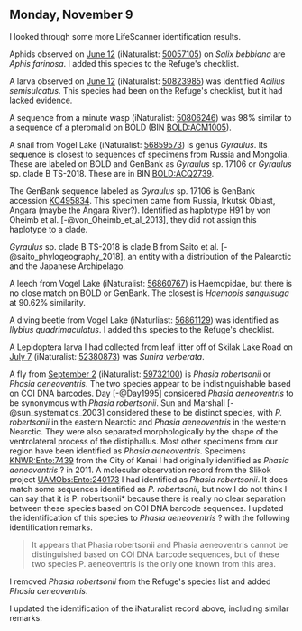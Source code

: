 
## Monday, November 9

I looked through some more LifeScanner identification results.

Aphids observed on [June 12](#friday-june-12) (iNaturalist: [50057105](https://www.inaturalist.org/observations/50057105)) on *Salix bebbiana* are *Aphis farinosa*. I added this species to the Refuge's checklist.

A larva observed on [June 12](#friday-june-12) (iNaturalist: [50823985](https://www.inaturalist.org/observations/50823985)) was identified *Acilius semisulcatus*. This species had been on the Refuge's checklist, but it had lacked evidence.

A sequence from a minute wasp (iNaturalist: [50806246](https://www.inaturalist.org/observations/50806246)) was 98% similar to a sequence of a pteromalid on BOLD (BIN [BOLD:ACM1005](http://boldsystems.org/index.php/Public_BarcodeCluster?clusteruri=BOLD:ACM1005)).

A snail from Vogel Lake (iNaturalist: [56859573](https://www.inaturalist.org/observations/56859573)) is genus *Gyraulus*. Its sequence is closest to sequences of specimens from Russia and Mongolia. These are labeled on BOLD and GenBank as *Gyraulus* sp. 17106 or *Gyraulus* sp. clade B TS-2018. These are in BIN [BOLD:ACQ2739](http://boldsystems.org/index.php/Public_BarcodeCluster?clusteruri=BOLD:ACQ2739).

The GenBank sequence labeled as *Gyraulus* sp. 17106 is GenBank accession [KC495834](https://www.ncbi.nlm.nih.gov/nucleotide/KC495834). This specimen came from Russia, Irkutsk Oblast, Angara (maybe the Angara River?). Identified as haplotype H91 by von Oheimb et al. [-@von_Oheimb_et_al_2013], they did not assign this haplotype to a clade.

*Gyraulus* sp. clade B TS-2018 is clade B from Saito et al. [-@saito_phylogeography_2018], an entity with a distribution of the Palearctic and the Japanese Archipelago.

A leech from Vogel Lake (iNaturalist: [56860767](https://www.inaturalist.org/observations/56860767)) is Haemopidae, but there is no close match on BOLD or GenBank. The closest is *Haemopis sanguisuga* at 90.62% similarity.

A diving beetle from Vogel Lake (iNaturliast: [56861129](https://www.inaturalist.org/observations/56861129)) was identified as *Ilybius quadrimaculatus*. I added this species to the Refuge's checklist.

A Lepidoptera larva I had collected from leaf litter off of Skilak Lake Road on [July 7](#tuesday-july-7) (iNaturalist: [52380873](https://www.inaturalist.org/observations/52380873)) was *Sunira verberata*.

A fly from [September 2](#wednesday-september-2) (iNaturalist: [59732100](https://www.inaturalist.org/observations/59732100)) is *Phasia robertsonii* or *Phasia aeneoventris*. The two species appear to be indistinguishable based on COI DNA barcodes. Day [-@Day1995] considered *Phasia aeneoventris* to be synonymous with *Phasia robertsonii*. Sun and Marshall [-@sun_systematics_2003] considered these to be distinct species, with *P. robertsonii* in the eastern Nearctic and *Phasia aeneoventris* in the western Nearctic. They were also separated morphologically by the shape of the ventrolateral process of the distiphallus. Most other specimens from our region have been identified as *Phasia aeneoventris*. Specimens [KNWR:Ento:7439](https://arctos.database.museum/guid/KNWR:Ento:7439) from the City of Kenai I had originally identified as *Phasia aeneoventris* ? in 2011. A molecular observation record from the Slikok project [UAMObs:Ento:240173](https://arctos.database.museum/guid/UAMObs:Ento:240173) I had identified as *Phasia robertsonii*. It does match some sequences identified as *P. robertsonii*, but now I do not think I can say that it is P. robertsonii* because there is really no clear separation between these species based on COI DNA barcode sequences. I updated the identification of this species to *Phasia aeneoventris* ? with the following identification remarks.

> It appears that Phasia robertsonii and Phasia aeneoventris cannot be distinguished based on COI DNA barcode sequences, but of these two species P. aeneoventris is the only one known from this area.

I removed *Phasia robertsonii* from the Refuge's species list and added *Phasia aeneoventris*.

I updated the identification of the iNaturalist record above, including similar remarks.


